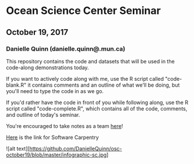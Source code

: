 # Ocean Science Center Seminar
## October 19, 2017
### Danielle Quinn (danielle.quinn@.mun.ca)

This repository contains the code and datasets that will be used in the code-along demonstrations today.

If you want to actively code along with me, use the R script called "code-blank.R" it contains comments and an outline of what we'll be doing, but you'll need to type the code in as we go.

If you'd rather have the code in front of you while following along, use the R script called "code-complete.R", which contains all of the code, comments, and outline of today's seminar.

You're encouraged to take notes as a team [here](https://etherpad.net/p/osc-19october2017)!

[Here](https://software-carpentry.org/) is the link for Software Carpentry 

![alt text][https://github.com/DanielleQuinn/osc-october19/blob/master/infographic-sc.jpg]

